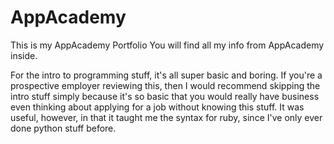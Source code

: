 # AppAcademy
This is my AppAcademy Portfolio
You will find all my info from AppAcademy inside.

For the intro to programming stuff, it's all super basic and boring. If you're a prospective employer reviewing this, then I would recommend skipping the intro stuff simply because it's so basic that you would really have business even thinking about applying for a job without knowing this stuff. It was useful, however, in that it taught me the syntax for ruby, since I've only ever done python stuff before. 
